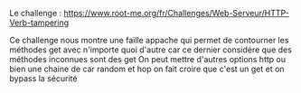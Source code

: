 Le challenge : https://www.root-me.org/fr/Challenges/Web-Serveur/HTTP-Verb-tampering

Ce challenge nous montre une faille appache qui permet de contourner les méthodes get avec n'importe quoi d'autre car ce dernier considére que des méthodes inconnues sont des get 
On peut mettre d'autres options http ou bien une chaine de car random et hop on fait croire que c'est un get et on bypass la sécurité